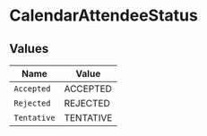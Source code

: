 # CalendarAttendeeStatus


## Values

| Name        | Value       |
| ----------- | ----------- |
| `Accepted`  | ACCEPTED    |
| `Rejected`  | REJECTED    |
| `Tentative` | TENTATIVE   |